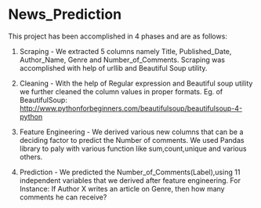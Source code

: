 # News_Prediction
This project has been accomplished in 4 phases and are as follows:
1) Scraping - We extracted 5 columns namely Title, Published_Date, Author_Name, Genre and Number_of_Comments. Scraping was accomplished with help of urllib and Beautiful Soup utility. 

2) Cleaning - With the help of Regular expression and Beautiful soup utility we further cleaned the column values in proper formats.
Eg. of BeautifulSoup: http://www.pythonforbeginners.com/beautifulsoup/beautifulsoup-4-python
3) Feature Engineering - We derived various new columns that can be a deciding factor to predict the Number of comments. 
We used Pandas library to paly with various function like sum,count,unique and various others.
4) Prediction - We predicted the Number_of_Comments(Label),using 11 independent variables that we derived after feature engineering.
For Instance: If Author X writes an article on Genre, then how many comments he can receive?



